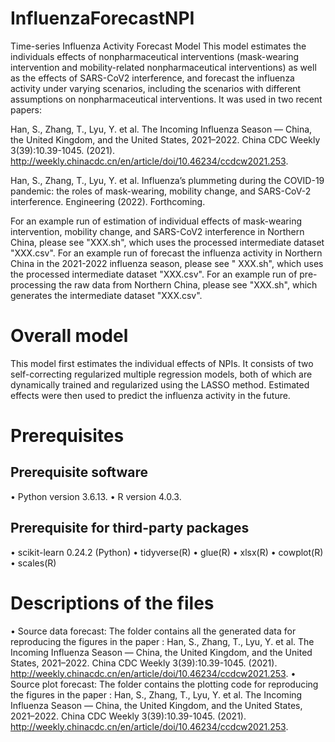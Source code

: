 # InfluenzaForecastNPI
Time-series Influenza Activity Forecast Model
This model estimates the individuals effects of nonpharmaceutical interventions (mask-wearing intervention and mobility-related nonpharmaceutical interventions) as well as the effects of SARS-CoV2 interference, and forecast the influenza activity under varying scenarios, including the scenarios with different assumptions on nonpharmaceutical interventions. It was used in two recent papers: 

Han, S., Zhang, T., Lyu, Y. et al. The Incoming Influenza Season — China, the United Kingdom, and the United States, 2021–2022. China CDC Weekly 3(39):10.39-1045. (2021). http://weekly.chinacdc.cn/en/article/doi/10.46234/ccdcw2021.253.

Han, S., Zhang, T., Lyu, Y. et al. Influenza’s plummeting during the COVID-19 pandemic: the roles of mask-wearing, mobility change, and SARS-CoV-2 interference. Engineering (2022). Forthcoming.

For an example run of estimation of individual effects of mask-wearing intervention, mobility change, and SARS-CoV2 interference in Northern China, please see "XXX.sh", which uses the processed intermediate dataset "XXX.csv". For an example run of forecast the influenza activity in Northern China in the 2021-2022 influenza season, please see " XXX.sh", which uses the processed intermediate dataset "XXX.csv". For an example run of pre-processing the raw data from Northern China, please see "XXX.sh", which generates the intermediate dataset "XXX.csv".
# Overall model
This model first estimates the individual effects of NPIs. It consists of two self-correcting regularized multiple regression models, both of which are dynamically trained and regularized using the LASSO method. Estimated effects were then used to predict the influenza activity in the future.
# Prerequisites
## Prerequisite software
•	Python version 3.6.13.
•	R version 4.0.3.
## Prerequisite for third-party packages
•	scikit-learn 0.24.2 (Python)
•	tidyverse(R)
•	glue(R)
•	xlsx(R)
•	cowplot(R)
•	scales(R)
# Descriptions of the files
•	Source data forecast: The folder contains all the generated data for reproducing the figures in the paper : Han, S., Zhang, T., Lyu, Y. et al. The Incoming Influenza Season — China, the United Kingdom, and the United States, 2021–2022. China CDC Weekly 3(39):10.39-1045. (2021). http://weekly.chinacdc.cn/en/article/doi/10.46234/ccdcw2021.253.
•	Source plot forecast: The folder contains the plotting code for reproducing the figures in the paper : Han, S., Zhang, T., Lyu, Y. et al. The Incoming Influenza Season — China, the United Kingdom, and the United States, 2021–2022. China CDC Weekly 3(39):10.39-1045. (2021). http://weekly.chinacdc.cn/en/article/doi/10.46234/ccdcw2021.253.


